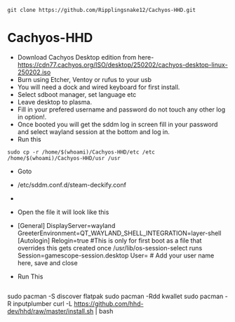 ```
git clone https://github.com/Ripplingsnake12/Cachyos-HHD.git
```

# Cachyos-HHD
+ Download Cachyos Desktop edition from here-  https://cdn77.cachyos.org/ISO/desktop/250202/cachyos-desktop-linux-250202.iso
+ Burn using Etcher, Ventoy or rufus to your usb
+ You will need a dock and wired keyboard for first install.
+ Select sdboot manager, set language etc
+ Leave desktop to plasma.
+ Fill in your prefered username and password do not touch any other log in option!.
+ Once booted you will get the sddm log in screen fill in your password and select wayland session at the bottom and log in.
+ Run this
```
sudo cp -r /home/$(whoami)/Cachyos-HHD/etc /etc  /home/$(whoami)/Cachyos-HHD/usr /usr
```
+ Goto 
+ /etc/sddm.conf.d/steam-deckify.conf
+ 
+ Open the file it will look like this
+ [General]
DisplayServer=wayland
GreeterEnvironment=QT_WAYLAND_SHELL_INTEGRATION=layer-shell
[Autologin]
Relogin=true
#This is only for first boot as a file that overrides this gets created once /usr/lib/os-session-select runs
Session=gamescope-session.desktop
User= # Add your user name here, save and close

+ Run This
  ```
sudo pacman -S discover flatpak
sudo pacman -Rdd kwallet
sudo pacman -R inputplumber
curl -L https://github.com/hhd-dev/hhd/raw/master/install.sh | bash

```




